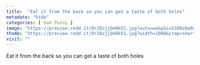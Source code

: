 ```yaml
---
title:  "Eat it from the back so you can get a taste of both holes"
metadate: "hide"
categories: [ God Pussy ]
image: "https://preview.redd.it/0r28zjjbm9k51.jpg?auto=webp&s=5380a9a0d9272068a082edbed0e407e232a3196c"
thumb: "https://preview.redd.it/0r28zjjbm9k51.jpg?width=1080&crop=smart&auto=webp&s=ca957bee5a7bcfc09edc044cfb43ca1b7f13adec"
visit: ""
---
```

Eat it from the back so you can get a taste of both holes
